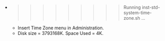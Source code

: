 * >>>>>>>>> Running inst-std-system-time-zone.sh ...
  * Insert Time Zone menu in Administration.
  * Disk size = 3793168K. Space Used = 4K.
